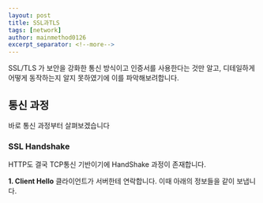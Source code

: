 ```yaml
---
layout: post
title: SSL과TLS
tags: [network]
author: mainmethod0126
excerpt_separator: <!--more-->
---
```


SSL/TLS 가 보안을 강화한 통신 방식이고 인증서를 사용한다는 것만 알고, 디테일하게 어떻게 동작하는지 알지 못하였기에 이를 파악해보려합니다.

<!--more-->

## 통신 과정

바로 통신 과정부터 살펴보겠습니다

### SSL Handshake

HTTP도 결국 TCP통신 기반이기에 HandShake 과정이 존재합니다.

**1. Client Hello**
클라이언트가 서버한테 연락합니다.
이때 아래의 정보들을 같이 보냅니다.
<!-- 
- 사용 가능한 **`암호화 방식 목록 (Cipher Suite list)`**
- 클라이언트에서 생선한 **`랜덤 데이터(Byte)`**
- **`Session ID`**
- **`SSL Protocol Version`**
  
---

**2. Server Hello**
Client Hello를 받은 서버가 클라이언트가 보내준 Cipher Suite list 중 하나를 선택하여 회신합니다.
이때 아래의 정보들을 같이 보냅니다.

- 선택된 **`Cipher Suite`**
- 서버의 **`공개키`** 가 포함된 **`인증서`**
- 서버측에서 생성한 **`랜덤 데이터(Byte)`**

자 여기서 부터 굉장히 중요합니다.
Server Hello 를 받은 Client 는 서버가 보내준 **`인증서`** 가 **`유효한 인증서`** 인지 판단합니다.

Client 는 서버로 부터 **`암호화 후 Base64 로 인코딩된`** 인증서 데이터를 받게됩니다

```text
// 네이버 블로그 인증서 샘플

-----BEGIN CERTIFICATE-----
MIIG/DCCBeSgAwIBAgIQDU0+Df//H8dd2Itd3U7GkTANBgkqhkiG9w0BAQsFADBP
MQswCQYDVQQGEwJVUzEVMBMGA1UEChMMRGlnaUNlcnQgSW5jMSkwJwYDVQQDEyBE
aWdpQ2VydCBUTFMgUlNBIFNIQTI1NiAyMDIwIENBMTAeFw0yMjA4MTIwMDAwMDBa
Fw0yMzA4MTUyMzU5NTlaMGgxCzAJBgNVBAYTAktSMRQwEgYDVQQIEwtHeWVvbmdn
aS1kbzEUMBIGA1UEBxMLU2VvbmduYW0tc2kxFDASBgNVBAoTC05BVkVSIENvcnAu
MRcwFQYDVQQDEw5ibG9nLm5hdmVyLmNvbTCCASIwDQYJKoZIhvcNAQEBBQADggEP
ADCCAQoCggEBAN+kuMapW1y+mVf+3nwbfDDpqoVL8rgrarjaCqtTTPj5lC5uX+B9
HRCoT3MiJ+osw5vQJj5k3A/CQ0UYwBJtKZp2xVDYjtYGXeWZvYNQ5ChXls40yzDA
VHqETUGGZ60KepyLdNyB6a0mTWZUAZY6GSgrF9aLaluYI0dcYZwAuM2jwRhUTUvt
ebUegJDgHZT6wTEFOimEz/GSplW+wmlLxn91EQZHPmWU+ErrxaJmcJJbC/joCQ+h
6iJl8mNGdPumzm5C3y3enAspcoDLnwyz1HOmlwRJmFwfqEtz8K57zJ+0X8xCgTJR
WEh4pyhMn89S5CscXZNQVHG6N8mKRtDdQv0CAwEAAaOCA7kwggO1MB8GA1UdIwQY
MBaAFLdrouqoqoSMeeq02g+YssWVdrn0MB0GA1UdDgQWBBTXfvYGPFidffg05LbU
j4EqPAuIYzBjBgNVHREEXDBagg5ibG9nLm5hdmVyLmNvbYIYZ3Vlc3Rib29rLmJs
b2cubmF2ZXIuY29tghRhZG1pbi5ibG9nLm5hdmVyLmNvbYIYYmxvZy5uYXZlcmJs
b2d3aWRnZXQuY29tMA4GA1UdDwEB/wQEAwIFoDAdBgNVHSUEFjAUBggrBgEFBQcD
AQYIKwYBBQUHAwIwgY8GA1UdHwSBhzCBhDBAoD6gPIY6aHR0cDovL2NybDMuZGln
aWNlcnQuY29tL0RpZ2lDZXJ0VExTUlNBU0hBMjU2MjAyMENBMS00LmNybDBAoD6g
PIY6aHR0cDovL2NybDQuZGlnaWNlcnQuY29tL0RpZ2lDZXJ0VExTUlNBU0hBMjU2
MjAyMENBMS00LmNybDA+BgNVHSAENzA1MDMGBmeBDAECAjApMCcGCCsGAQUFBwIB
FhtodHRwOi8vd3d3LmRpZ2ljZXJ0LmNvbS9DUFMwfwYIKwYBBQUHAQEEczBxMCQG
CCsGAQUFBzABhhhodHRwOi8vb2NzcC5kaWdpY2VydC5jb20wSQYIKwYBBQUHMAKG
PWh0dHA6Ly9jYWNlcnRzLmRpZ2ljZXJ0LmNvbS9EaWdpQ2VydFRMU1JTQVNIQTI1
NjIwMjBDQTEtMS5jcnQwCQYDVR0TBAIwADCCAX8GCisGAQQB1nkCBAIEggFvBIIB
awFpAHcA6D7Q2j71BjUy51covIlryQPTy9ERa+zraeF3fW0GvW4AAAGCkX4p5AAA
BAMASDBGAiEAv4VafHfljFU/RO6pSDaCpbuxpUxM9k6NTO8iOhC3jk8CIQDqpiva
xRe/Tc/4q84PJKXIveHekAaZwRmr7SNRwLO2fAB3ADXPGRu/sWxXvw+tTG1Cy7u2
JyAmUeo/4SrvqAPDO9ZMAAABgpF+KU0AAAQDAEgwRgIhAKM/V4KPwx4fpimpKFYy
xN9RlUmw6LPLFXaQA2STsf3wAiEA1v0pL8rIqwR49oHWJY+CtRk5WGHlNbyfeRFj
g1JqZsUAdQCzc3cH4YRQ+GOG1gWp3BEJSnktsWcMC4fc8AMOeTalmgAAAYKRfimg
AAAEAwBGMEQCIFddEhxXU6KToGyox5De4OO8cZbA5oJOf8lriNNQhjpMAiBsLh6a
UhpV+EfzRrusXYscbk9AV1pc9URmKM5JF4UUZDANBgkqhkiG9w0BAQsFAAOCAQEA
W0vtbkjCjocRqyqDt7AKICPF4VXNPt+UaLjrMGea3MgxgJ8Ls0uOvpJV5OQp1Raa
TwbSbbS2vYGud6hYLxfkbtTxkDL+F1wkeN8R0Sk8LZPHkL+SZXP+lI3ddg5q0tT4
3dOuv/w+no0AWg2Q3+dfO6NXB91hIHVcFk/fnYPnl/NUXvY0l81pYdSXxLexdNN3
Dm895F1PN3EieJHkwDdFlk+oMBjlxcjbOs6kdHdstKLsDqTF8F64vF78s+i/Y9OW
feajU+N+iY7h/YIWb0oiIOvE8ahiiikr1dO44O/H5mmFMUywHUgN8rab+xsQs+rZ
ASII0miLWqHaD7jDe30LLQ==
-----END CERTIFICATE-----
```

Client는 이 **`인증서 데이터`** 를 **`디코딩 한 후`** **`ROOT CA(Certificate Authority, 인증기관)`** 정보를 확인하여, 공공연하게 알려진 CA라면 해당 **`CA의 공개키`** 를 찾아 **`암호화 되어있던 인증서 데이터`** 를 복호화하는 **`첫번째 검증 작업`** 을 진행합니다.

이때 복호화에 성공하면 **`첫번째 검증`** 을 통과한 것이고 그 다음으로 **`암호화 되어있는 CA의 서명`** 을 **`CA의 공개키`** 로 복호화 한 후 **`Hash 형태인 지문`** 과 비교하는 **`Hash 검증`** 으로 인증서 자체의 변조 여부를 확인합니다.

최종적으로 진행한 Hash 검증 결과도 정상으로 나오면 해당 인증서는 **`유효한 인증서`** 로 판단됩니다.

이렇게 **`인증서 확인 절차`** 를 거친 후 다음 단계인 **`Client key exchange(사용자 키 교환)`** 를 진행합니다.

> **서명 과 지문**
> **`서명`** 은 CA가 해당 인증서를 **`신뢰할 수 있는 인증서`** 라고 보증해준다는 인증 정보이며
>  
> 이 서명은 **`Server`** 가 CA에게 **`CSR(Certificate Signing Request, 인증서 서명 요청)`** 형태로 **`Server 공개키`** 및 부가적인 인증서의 정보 (사용하는 알고리즘 정보, 국가코드, 도시, 회사명, 부서명, 이메일, 도메인 주소(CN)) 등을 포함하여 CA 에게 전달하면, CA는 전달 받은 정보들을 Hash알고리즘을 통한 해싱을 진행 후 결과로 나온 **`해시값`** 을 인증서의 **`지문`** 이라는 명칭으로 저장하고,
> 이 **`지문`** 을 **`CA의 비공개키`** 로 암호화하여 **`서명`** 이라는 명칭으로 인증서에 저장합니다.
> 나머지 정보들은 인증서 생성에 사용되며 특히, **`CSR에 포함된 공개키`** 는 차후 **`Client`** 가 데이터를 주고 받는데 사용 할 **`대칭키`** 를 생성하는데 이를 **`서버에 암호화해서 전달`** 할 때 필요한 중요한 요소입니다.
>  
> 이렇게 생성된 인증서를 다시 한번 **`CA의 비공개키`** 로 암호화하여 **`서명 요청자(Server)`** 에게 **`완성된 형태의 인증서`** 로 발급해줍니다.

---

**3. Client key exchange**
Client 는 처음 Client Hello 단계에서 전달했던 **`자신이 생성한 랜덤 데이터`** 와 Server Hello 단계에서 전달 받은 **`서버가 생성한 랜덤 데이터`** 를 참고하여 서버와 실제 데이터를 주고 받을 때 사용할 **`대칭키`** 를 생성합니다.

이렇게 생성된 **`대칭키`** 를 서버에게 전달하는데 이때 서버로 부터 전달 받은 **`인증서에 포함된 공개키`** 를 이용하여 **`대칭키를 암호화`** 하여 서버에 전달합니다.

전달된 **`대칭키`** 는 실제로 서버와 클라이언트 간의 본격적인 데이터 송수신을 위해 사용되므로 앞단의 모든 작업은 이 **`대칭키`** 를 전달하기위한 일련의 준비과정이기에 이 **`대칭키`** 가 **`SSL/TLS의 핵심`** 이라고 할 수 있습니다.

---

**4. Finished**
모든 과정이 마무리되면 Client 와 Server 둘 모두 **`"Finished" 메세지`** 를 보내고 **`Handshake 과정이 완료`** 됩니다.
이후 모든 데이터는 **`Client key exchange`** 단계에서 생성된 **`대칭키`** 를 통하여 상호간에 **`암호화 통신`** 을 진행하게 됩니다.

지금까지 SSL/TLS 의 기본적인 통신 과정을 알아보았으며 다음 포스팅은 **인증서 구조** 를 주제로 이어가겠습니다.

---

## 참고 자료

> - [HTTPS 통신과정 쉽게 이해하기 #3(SSL Handshake, 협상)](https://aws-hyoh.tistory.com/39)
> - [SSL/TLS #2, 인증서 검증과 Chain](https://aws-hyoh.tistory.com/26)
> - [웹사이트 보안을 위한 방법, SSL이란? (feat. SSL과 HTTPS의 차이)](https://blog.naver.com/PostView.naver?blogId=skinfosec2000&logNo=222135874222&redirect=Dlog&widgetTypeCall=true&directAccess=false)
> - [154. [Security] SSL과 인증서 구조 이해하기 : CA (Certificate Authority) 를 중심으로](https://m.blog.naver.com/alice_k106/221468341565) -->
